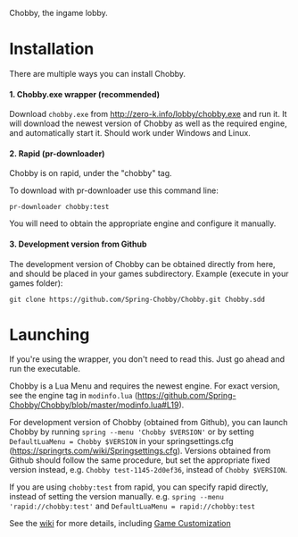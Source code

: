 Chobby, the ingame lobby.

Installation
============

There are multiple ways you can install Chobby.

#### 1. Chobby.exe wrapper (recommended) ####

Download `chobby.exe` from http://zero-k.info/lobby/chobby.exe and run it. It will download the newest version of Chobby as well as the required engine, and automatically start it. Should work under Windows and Linux.

#### 2. Rapid (pr-downloader) ####

Chobby is on rapid, under the "chobby" tag.

To download with pr-downloader use this command line:

    pr-downloader chobby:test

You will need to obtain the appropriate engine and configure it manually.

#### 3. Development version from Github ####

The development version of Chobby can be obtained directly from here, and should be placed in your games subdirectory.
Example (execute in your games folder):

    git clone https://github.com/Spring-Chobby/Chobby.git Chobby.sdd

Launching
=========

If you're using the wrapper, you don't need to read this. Just go ahead and run the executable.

Chobby is a Lua Menu and requires the newest engine. For exact version, see the engine tag in `modinfo.lua` (https://github.com/Spring-Chobby/Chobby/blob/master/modinfo.lua#L19).

For development version of Chobby (obtained from Github), you can launch Chobby by running `spring --menu 'Chobby $VERSION'` or by setting `DefaultLuaMenu = Chobby $VERSION` in your springsettings.cfg (https://springrts.com/wiki/Springsettings.cfg). Versions obtained from Github should follow the same procedure, but set the appropriate fixed version instead, e.g. `Chobby test-1145-2d0ef36`, instead of `Chobby $VERSION`.

If you are using `chobby:test` from rapid, you can specify rapid directly, instead of setting the version manually.
e.g. `spring --menu 'rapid://chobby:test'` and `DefaultLuaMenu = rapid://chobby:test`

See the [wiki](https://github.com/Spring-Chobby/Chobby/wiki) for more details, including [Game Customization](https://github.com/Spring-Chobby/Chobby/wiki/Game-Customization)

